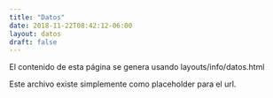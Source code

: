 ```yaml
---
title: "Datos"
date: 2018-11-22T08:42:12-06:00
layout: datos
draft: false
---
```


El contenido de esta página se genera usando layouts/info/datos.html

Este archivo existe simplemente como placeholder para el url.